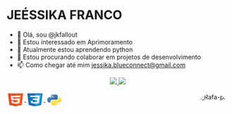 # JEÉSSIKA FRANCO

- 👋 Olá, sou @jkfallout
- 👀 Estou interessado em Aprimoramento
- 🌱 Atualmente estou aprendendo python
- 💞️ Estou procurando colaborar em projetos de desenvolvimento
- 📫 Como chegar até mim jessika.blueconnect@gmail.com

<div align="center">
  <a href="https://github.com/jkfallout">
  <img height="180em" src="https://github-readme-stats.vercel.app/api?username=jkfallout&show_icons=true&theme=dracula&include_all_commits=true&count_private=true"/>
  <img height="180em" src="https://github-readme-stats.vercel.app/api/top-langs/?username=jkfallout&layout=compact&langs_count=7&theme=dracula"/>
</div>

  <div style="display: inline_block"><br>
  <img align="center" alt="Rafa-HTML" height="30" width="40" src="https://raw.githubusercontent.com/devicons/devicon/master/icons/html5/html5-original.svg">
  <img align="center" alt="Rafa-CSS" height="30" width="40" src="https://raw.githubusercontent.com/devicons/devicon/master/icons/css3/css3-original.svg">
  <img align="center" alt="Rafa-Python" height="30" width="40" src="https://raw.githubusercontent.com/devicons/devicon/master/icons/python/python-original.svg">
  <img align="right" alt="Rafa-pic" height="150" style="border-radius:50px;" 
 #src="https://media.discordapp.net/attachments/639956127056134178/890373478988013628/Publicacoes_Instagram_1_1.png?width=676&height=676">
    
</div>
